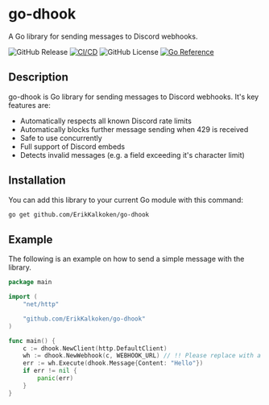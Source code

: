 # go-dhook

A Go library for sending messages to Discord webhooks.

![GitHub Release](https://img.shields.io/github/v/release/ErikKalkoken/go-dhook)
[![CI/CD](https://github.com/ErikKalkoken/go-dhook/actions/workflows/go.yml/badge.svg)](https://github.com/ErikKalkoken/go-dhook/actions/workflows/go.yml)
![GitHub License](https://img.shields.io/github/license/ErikKalkoken/go-dhook)
[![Go Reference](https://pkg.go.dev/badge/github.com/ErikKalkoken/go-dhook.svg)](https://pkg.go.dev/github.com/ErikKalkoken/go-dhook)

## Description

go-dhook is Go library for sending messages to Discord webhooks. It's key features are:

- Automatically respects all known Discord rate limits
- Automatically blocks further message sending when 429 is received
- Safe to use concurrently
- Full support of Discord embeds
- Detects invalid messages (e.g. a field exceeding it's character limit)

## Installation

You can add this library to your current Go module with this command:

```sh
go get github.com/ErikKalkoken/go-dhook
```

## Example

The following is an example on how to send a simple message with the library.

```go
package main

import (
	"net/http"

	"github.com/ErikKalkoken/go-dhook"
)

func main() {
	c := dhook.NewClient(http.DefaultClient)
	wh := dhook.NewWebhook(c, WEBHOOK_URL) // !! Please replace with a valid URL
	err := wh.Execute(dhook.Message{Content: "Hello"})
	if err != nil {
		panic(err)
	}
}
```
